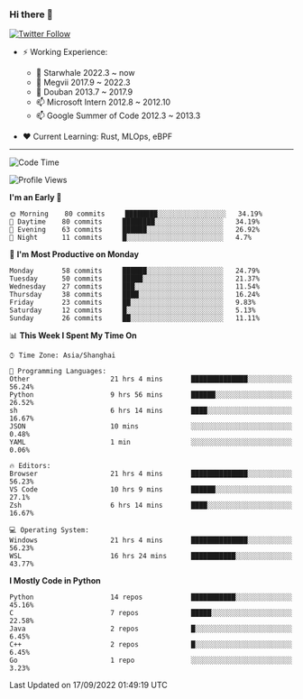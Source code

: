 ### Hi there 👋

[![Twitter Follow](https://img.shields.io/twitter/follow/tianweidut?style=social)](https://twitter.com/tianweidut)

- ⚡ Working Experience:
  - 🔭 Starwhale 2022.3 ~ now
  - 🌱 Megvii 2017.9 ~ 2022.3
  - 🌱 Douban 2013.7 ~ 2017.9
  - 📫 Microsoft Intern 2012.8 ~ 2012.10
  - 📫 Google Summer of Code 2012.3 ~ 2013.3

- ❤️ Current Learning: Rust, MLOps, eBPF

---
<!--START_SECTION:waka-->
![Code Time](http://img.shields.io/badge/Code%20Time-2%2C998%20hrs%2032%20mins-blue)

![Profile Views](http://img.shields.io/badge/Profile%20Views-0-blue)

**I'm an Early 🐤** 

```text
🌞 Morning    80 commits     ████████░░░░░░░░░░░░░░░░░   34.19% 
🌆 Daytime    80 commits     ████████░░░░░░░░░░░░░░░░░   34.19% 
🌃 Evening    63 commits     ██████░░░░░░░░░░░░░░░░░░░   26.92% 
🌙 Night      11 commits     █░░░░░░░░░░░░░░░░░░░░░░░░   4.7%

```
📅 **I'm Most Productive on Monday** 

```text
Monday       58 commits     ██████░░░░░░░░░░░░░░░░░░░   24.79% 
Tuesday      50 commits     █████░░░░░░░░░░░░░░░░░░░░   21.37% 
Wednesday    27 commits     ███░░░░░░░░░░░░░░░░░░░░░░   11.54% 
Thursday     38 commits     ████░░░░░░░░░░░░░░░░░░░░░   16.24% 
Friday       23 commits     ██░░░░░░░░░░░░░░░░░░░░░░░   9.83% 
Saturday     12 commits     █░░░░░░░░░░░░░░░░░░░░░░░░   5.13% 
Sunday       26 commits     ██░░░░░░░░░░░░░░░░░░░░░░░   11.11%

```


📊 **This Week I Spent My Time On** 

```text
⌚︎ Time Zone: Asia/Shanghai

💬 Programming Languages: 
Other                    21 hrs 4 mins       ██████████████░░░░░░░░░░░   56.24% 
Python                   9 hrs 56 mins       ██████░░░░░░░░░░░░░░░░░░░   26.52% 
sh                       6 hrs 14 mins       ████░░░░░░░░░░░░░░░░░░░░░   16.67% 
JSON                     10 mins             ░░░░░░░░░░░░░░░░░░░░░░░░░   0.48% 
YAML                     1 min               ░░░░░░░░░░░░░░░░░░░░░░░░░   0.06%

🔥 Editors: 
Browser                  21 hrs 4 mins       ██████████████░░░░░░░░░░░   56.23% 
VS Code                  10 hrs 9 mins       ██████░░░░░░░░░░░░░░░░░░░   27.1% 
Zsh                      6 hrs 14 mins       ████░░░░░░░░░░░░░░░░░░░░░   16.67%

💻 Operating System: 
Windows                  21 hrs 4 mins       ██████████████░░░░░░░░░░░   56.23% 
WSL                      16 hrs 24 mins      ███████████░░░░░░░░░░░░░░   43.77%

```

**I Mostly Code in Python** 

```text
Python                   14 repos            ███████████░░░░░░░░░░░░░░   45.16% 
C                        7 repos             █████░░░░░░░░░░░░░░░░░░░░   22.58% 
Java                     2 repos             █░░░░░░░░░░░░░░░░░░░░░░░░   6.45% 
C++                      2 repos             █░░░░░░░░░░░░░░░░░░░░░░░░   6.45% 
Go                       1 repo              ░░░░░░░░░░░░░░░░░░░░░░░░░   3.23%

```



 Last Updated on 17/09/2022 01:49:19 UTC
<!--END_SECTION:waka-->